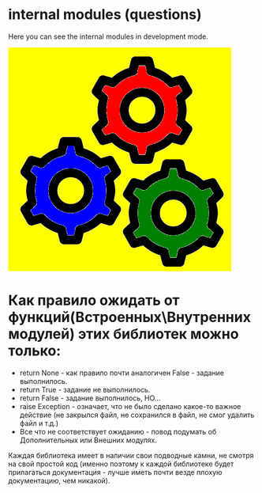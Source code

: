 # internal modules (questions)

Here you can see the internal modules in development mode.

![questions.png](logo_internal.png)

# Как правило ожидать от функций(Встроенных\Внутренних модулей) этих библиотек можно только:
- return None - как правило почти аналогичен False - задание
выполнилось.
- return True - задание не выполнилось.
- return False - задание выполнилось, НО...
- raise Exception - означает, что не было сделано какое-то важное
действие (не закрылся файл, не сохранился в файл, не смог удалить файл
и т.д.)
- Все что не соответствует ожиданию - повод подумать об Дополнительных
или Внешних модулях.

Каждая библиотека имеет в наличии свои подводные камни, не смотря на
свой простой код (именно поэтому к каждой библиотеке будет прилагаться
документация - лучше иметь почти везде плохую документацию, чем
никакой).
